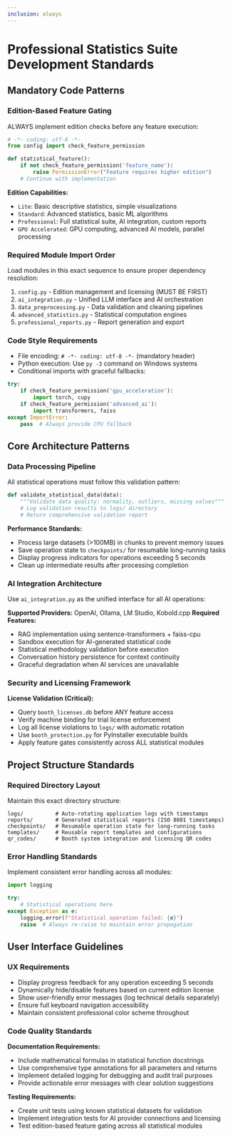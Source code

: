 ```yaml
---
inclusion: always
---
```


# Professional Statistics Suite Development Standards

## Mandatory Code Patterns

### Edition-Based Feature Gating
ALWAYS implement edition checks before any feature execution:

```python
# -*- coding: utf-8 -*-
from config import check_feature_permission

def statistical_feature():
    if not check_feature_permission('feature_name'):
        raise PermissionError("Feature requires higher edition")
    # Continue with implementation
```

**Edition Capabilities:**
- `Lite`: Basic descriptive statistics, simple visualizations
- `Standard`: Advanced statistics, basic ML algorithms  
- `Professional`: Full statistical suite, AI integration, custom reports
- `GPU Accelerated`: GPU computing, advanced AI models, parallel processing

### Required Module Import Order
Load modules in this exact sequence to ensure proper dependency resolution:

1. `config.py` - Edition management and licensing (MUST BE FIRST)
2. `ai_integration.py` - Unified LLM interface and AI orchestration
3. `data_preprocessing.py` - Data validation and cleaning pipelines
4. `advanced_statistics.py` - Statistical computation engines
5. `professional_reports.py` - Report generation and export

### Code Style Requirements
- File encoding: `# -*- coding: utf-8 -*-` (mandatory header)
- Python execution: Use `py -3` command on Windows systems
- Conditional imports with graceful fallbacks:

```python
try:
    if check_feature_permission('gpu_acceleration'):
        import torch, cupy
    if check_feature_permission('advanced_ai'):
        import transformers, faiss
except ImportError:
    pass  # Always provide CPU fallback
```

## Core Architecture Patterns

### Data Processing Pipeline
All statistical operations must follow this validation pattern:

```python
def validate_statistical_data(data):
    """Validate data quality: normality, outliers, missing values"""
    # Log validation results to logs/ directory
    # Return comprehensive validation report
```

**Performance Standards:**
- Process large datasets (>100MB) in chunks to prevent memory issues
- Save operation state to `checkpoints/` for resumable long-running tasks
- Display progress indicators for operations exceeding 5 seconds
- Clean up intermediate results after processing completion

### AI Integration Architecture
Use `ai_integration.py` as the unified interface for all AI operations:

**Supported Providers:** OpenAI, Ollama, LM Studio, Kobold.cpp
**Required Features:**
- RAG implementation using sentence-transformers + faiss-cpu
- Sandbox execution for AI-generated statistical code
- Statistical methodology validation before execution
- Conversation history persistence for context continuity
- Graceful degradation when AI services are unavailable

### Security and Licensing Framework
**License Validation (Critical):**
- Query `booth_licenses.db` before ANY feature access
- Verify machine binding for trial license enforcement
- Log all license violations to `logs/` with automatic rotation
- Use `booth_protection.py` for PyInstaller executable builds
- Apply feature gates consistently across ALL statistical modules

## Project Structure Standards

### Required Directory Layout
Maintain this exact directory structure:

```
logs/          # Auto-rotating application logs with timestamps
reports/       # Generated statistical reports (ISO 8601 timestamps)
checkpoints/   # Resumable operation state for long-running tasks
templates/     # Reusable report templates and configurations
qr_codes/      # Booth system integration and licensing QR codes
```

### Error Handling Standards
Implement consistent error handling across all modules:

```python
import logging

try:
    # Statistical operations here
except Exception as e:
    logging.error(f"Statistical operation failed: {e}")
    raise  # Always re-raise to maintain error propagation
```

## User Interface Guidelines

### UX Requirements
- Display progress feedback for any operation exceeding 5 seconds
- Dynamically hide/disable features based on current edition license
- Show user-friendly error messages (log technical details separately)
- Ensure full keyboard navigation accessibility
- Maintain consistent professional color scheme throughout

### Code Quality Standards
**Documentation Requirements:**
- Include mathematical formulas in statistical function docstrings
- Use comprehensive type annotations for all parameters and returns
- Implement detailed logging for debugging and audit trail purposes
- Provide actionable error messages with clear solution suggestions

**Testing Requirements:**
- Create unit tests using known statistical datasets for validation
- Implement integration tests for AI provider connections and licensing
- Test edition-based feature gating across all statistical modules